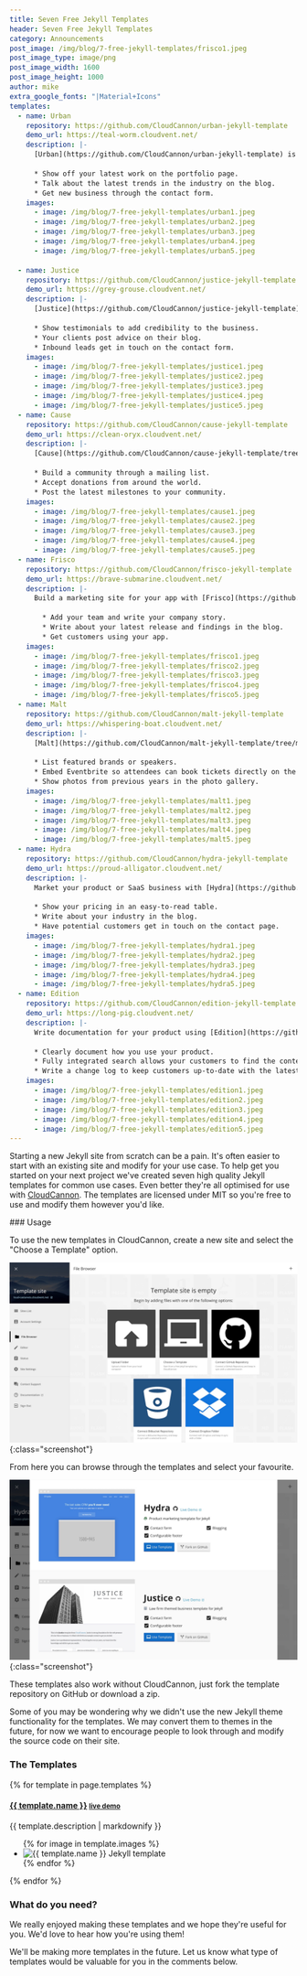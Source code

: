 ```yaml
---
title: Seven Free Jekyll Templates
header: Seven Free Jekyll Templates
category: Announcements
post_image: /img/blog/7-free-jekyll-templates/frisco1.jpeg
post_image_type: image/png
post_image_width: 1600
post_image_height: 1000
author: mike
extra_google_fonts: "|Material+Icons"
templates:
  - name: Urban
    repository: https://github.com/CloudCannon/urban-jekyll-template
    demo_url: https://teal-worm.cloudvent.net/
    description: |-
      [Urban](https://github.com/CloudCannon/urban-jekyll-template) is the perfect starting point for your Agency website.

      * Show off your latest work on the portfolio page.
      * Talk about the latest trends in the industry on the blog.
      * Get new business through the contact form.
    images:
      - image: /img/blog/7-free-jekyll-templates/urban1.jpeg
      - image: /img/blog/7-free-jekyll-templates/urban2.jpeg
      - image: /img/blog/7-free-jekyll-templates/urban3.jpeg
      - image: /img/blog/7-free-jekyll-templates/urban4.jpeg
      - image: /img/blog/7-free-jekyll-templates/urban5.jpeg

  - name: Justice
    repository: https://github.com/CloudCannon/justice-jekyll-template
    demo_url: https://grey-grouse.cloudvent.net/
    description: |-
      [Justice](https://github.com/CloudCannon/justice-jekyll-template) is a law firm themed template for Jekyll which can be modified to fit any local business.

      * Show testimonials to add credibility to the business.
      * Your clients post advice on their blog.
      * Inbound leads get in touch on the contact form.
    images:
      - image: /img/blog/7-free-jekyll-templates/justice1.jpeg
      - image: /img/blog/7-free-jekyll-templates/justice2.jpeg
      - image: /img/blog/7-free-jekyll-templates/justice3.jpeg
      - image: /img/blog/7-free-jekyll-templates/justice4.jpeg
      - image: /img/blog/7-free-jekyll-templates/justice5.jpeg
  - name: Cause
    repository: https://github.com/CloudCannon/cause-jekyll-template
    demo_url: https://clean-oryx.cloudvent.net/
    description: |-
      [Cause](https://github.com/CloudCannon/cause-jekyll-template/tree/master) is the perfect way for a non-profit  to get started with Jekyll.

      * Build a community through a mailing list.
      * Accept donations from around the world.
      * Post the latest milestones to your community.
    images:
      - image: /img/blog/7-free-jekyll-templates/cause1.jpeg
      - image: /img/blog/7-free-jekyll-templates/cause2.jpeg
      - image: /img/blog/7-free-jekyll-templates/cause3.jpeg
      - image: /img/blog/7-free-jekyll-templates/cause4.jpeg
      - image: /img/blog/7-free-jekyll-templates/cause5.jpeg
  - name: Frisco
    repository: https://github.com/CloudCannon/frisco-jekyll-template
    demo_url: https://brave-submarine.cloudvent.net/
    description: |-
      Build a marketing site for your app with [Frisco](https://github.com/CloudCannon/frisco-jekyll-template/tree/master).

        * Add your team and write your company story.
        * Write about your latest release and findings in the blog.
        * Get customers using your app.
    images:
      - image: /img/blog/7-free-jekyll-templates/frisco1.jpeg
      - image: /img/blog/7-free-jekyll-templates/frisco2.jpeg
      - image: /img/blog/7-free-jekyll-templates/frisco3.jpeg
      - image: /img/blog/7-free-jekyll-templates/frisco4.jpeg
      - image: /img/blog/7-free-jekyll-templates/frisco5.jpeg
  - name: Malt
    repository: https://github.com/CloudCannon/malt-jekyll-template
    demo_url: https://whispering-boat.cloudvent.net/
    description: |-
      [Malt](https://github.com/CloudCannon/malt-jekyll-template/tree/master) is a great starting point for an event website.

      * List featured brands or speakers.
      * Embed Eventbrite so attendees can book tickets directly on the site.
      * Show photos from previous years in the photo gallery.
    images:
      - image: /img/blog/7-free-jekyll-templates/malt1.jpeg
      - image: /img/blog/7-free-jekyll-templates/malt2.jpeg
      - image: /img/blog/7-free-jekyll-templates/malt3.jpeg
      - image: /img/blog/7-free-jekyll-templates/malt4.jpeg
      - image: /img/blog/7-free-jekyll-templates/malt5.jpeg
  - name: Hydra
    repository: https://github.com/CloudCannon/hydra-jekyll-template
    demo_url: https://proud-alligator.cloudvent.net/
    description: |-
      Market your product or SaaS business with [Hydra](https://github.com/CloudCannon/hydra-jekyll-template/tree/master).

      * Show your pricing in an easy-to-read table.
      * Write about your industry in the blog.
      * Have potential customers get in touch on the contact page.
    images:
      - image: /img/blog/7-free-jekyll-templates/hydra1.jpeg
      - image: /img/blog/7-free-jekyll-templates/hydra2.jpeg
      - image: /img/blog/7-free-jekyll-templates/hydra3.jpeg
      - image: /img/blog/7-free-jekyll-templates/hydra4.jpeg
      - image: /img/blog/7-free-jekyll-templates/hydra5.jpeg
  - name: Edition
    repository: https://github.com/CloudCannon/edition-jekyll-template
    demo_url: https://long-pig.cloudvent.net/
    description: |-
      Write documentation for your product using [Edition](https://github.com/CloudCannon/edition-jekyll-template/tree/master).

      * Clearly document how you use your product.
      * Fully integrated search allows your customers to find the content they're looking for.
      * Write a change log to keep customers up-to-date with the latest changes.
    images:
      - image: /img/blog/7-free-jekyll-templates/edition1.jpeg
      - image: /img/blog/7-free-jekyll-templates/edition2.jpeg
      - image: /img/blog/7-free-jekyll-templates/edition3.jpeg
      - image: /img/blog/7-free-jekyll-templates/edition4.jpeg
      - image: /img/blog/7-free-jekyll-templates/edition5.jpeg
---
```

Starting a new Jekyll site from scratch can be a pain. It's often easier to start with an existing site and modify for your use case. To help get you started on your next project we've created seven high quality Jekyll templates for common use cases. Even better they're all optimised for use with [CloudCannon](https://cloudcannon.com). The templates are licensed under MIT so you're free to use and modify them however you'd like.

<link type="text/css" rel="stylesheet" href="/css/lightslider.css" />
<link rel="stylesheet" href="https://maxcdn.bootstrapcdn.com/font-awesome/4.4.0/css/font-awesome.min.css">
<style>

</style>
### Usage

To use the new templates in CloudCannon, create a new site and select the "Choose a Template" option.

![Choose a jekyll template](/img/blog/7-free-jekyll-templates/choose.jpeg){:class="screenshot"}

From here you can browse through the templates and select your favourite.

![List of jekyll templates](/img/blog/7-free-jekyll-templates/templates.jpeg){:class="screenshot"}

These templates also work without CloudCannon, just fork the template repository on GitHub or download a zip.

Some of you may be wondering why we didn't use the new Jekyll theme functionality for the templates. We may convert them to themes in the future, for now we want to encourage people to look through and modify the source code on their site.

### The Templates

{% for template in page.templates %}
<h4>
	<a href="{{ template.repository }}">{{ template.name }}</a>
	<small><a href="{{ template.demo_url }}" target="_blank">live demo</a> <i class="fa fa-external-link" aria-hidden="true"></i></small>
</h4>

{{ template.description | markdownify }}

<ul class="photo-gallery">
	{% for image in template.images %}
		<li><img class="screenshot" src="{{ image.image }}" alt="{{ template.name }} Jekyll template"></li>
	{% endfor %}
</ul>
{% endfor %}

### What do you need?

We really enjoyed making these templates and we hope they're useful for you. We'd love to hear how you're using them!

We'll be making more templates in the future. Let us know what type of templates would be valuable for you in the comments below.

<script src="/js/lightslider.js"></script>

<script type="text/javascript">
	$(document).ready(function () {
		$(".photo-gallery img").each(function() {
			var $this = $(this);
			var src = $this.attr('src');
			$this.parent().attr('data-thumb', src);
			$this.parent().attr('data-src', src);
		});

		$(".photo-gallery").lightSlider({
			gallery: true,
			item: 1,
			loop: true,
			thumbItem: 5,
			thumbMargin: 20,
			slideMargin: 0,
			enableDrag: false,
			currentPagerPosition: "left",
		});
	});
</script>
